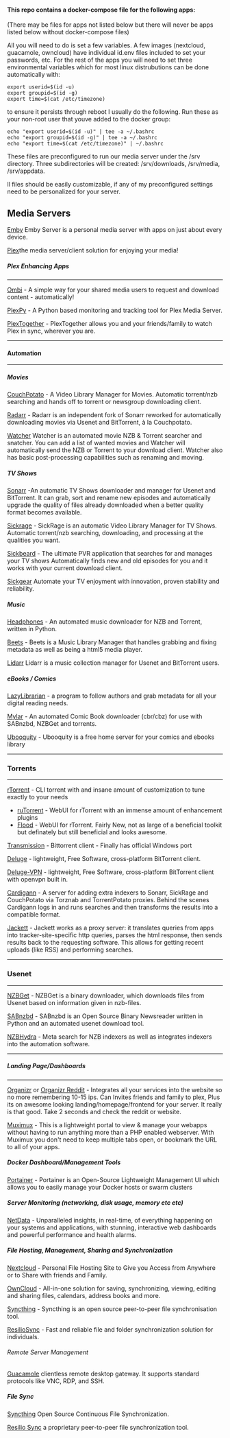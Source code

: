 #### This repo contains a docker-compose file for the following apps:
(There may be files for apps not listed below but there will never be apps listed below without docker-compose files)

All you will need to do is set a few variables. A few images (nextcloud, guacamole, owncloud) have individual id.env files included to set your passwords, etc. For the rest of the apps you will need to set three environmental variables which for most linux distrubutions can be done automatically with:
```
export userid=$(id -u)
export groupid=$(id -g)
export time=$(cat /etc/timezone)
```
to ensure it persists through reboot I usually do the following. Run these as your non-root user that youve added to the docker group:
```
echo "export userid=$(id -u)" | tee -a ~/.bashrc
echo "export groupid=$(id -g)" | tee -a ~/.bashrc
echo "export time=$(cat /etc/timezone)" | ~/.bashrc
```

These files are preconfigured to run our media server under the /srv directory. Three subdirectories will be created: /srv/downloads, /srv/media, /srv/appdata. 

ll files should be easily customizable, if any of my preconfigured settings need to be personalized for your server.

## Media Servers

[Emby](https://emby.media/) Emby Server is a personal media server with apps on just about every device.

[Plex](https://app.plex.tv)the media server/client solution for enjoying your media!


##### Plex Enhancing Apps
------------------
[Ombi](https://ombi.io) - A simple way for your shared media users to request and download content - automatically!

[PlexPy](https://jonnywong16.github.io/plexpy/) - A Python based monitoring and tracking tool for Plex Media Server.

[PlexTogether](http://plextogether.com/) - PlexTogether allows you and your friends/family to watch Plex in sync, wherever you are.

---------------
#### Automation
-----------

##### Movies
[CouchPotato](https://couchpota.to/) - A Video Library Manager for Movies. Automatic torrent/nzb searching and hands off to torrent or newsgroup downloading client.

[Radarr](https://radarr.video) - Radarr is an independent fork of Sonarr reworked for automatically downloading movies via Usenet and BitTorrent, à la Couchpotato.

[Watcher](https://github.com/nosmokingbandit/Watcher3) Watcher is an automated movie NZB & Torrent searcher and snatcher. You can add a list of wanted movies and Watcher will automatically send the NZB or Torrent to your download client. Watcher also has basic post-processing capabilities such as renaming and moving.

##### TV Shows
[Sonarr](https://sonarr.tv/) -An automatic TV Shows downloader and manager for Usenet and BitTorrent. It can grab, sort and rename new episodes and automatically upgrade the quality of files already downloaded when a better quality format becomes available.

[Sickrage](http://sickrage.github.io/) - SickRage is an automatic Video Library Manager for TV Shows. Automatic torrent/nzb searching, downloading, and processing at the qualities you want.

[Sickbeard](http://sickbeard.com) - The ultimate PVR application that searches for and manages your TV shows Automatically finds new and old episodes for you and it works with your current download client.

[Sickgear](https://github.com/SickGear/SickGear) Automate your TV enjoyment with innovation, proven stability and reliability.

##### Music
[Headphones](https://github.com/rembo10/headphones) - An automated music downloader for NZB and Torrent, written in Python.

[Beets](http://beets.io) - Beets is a Music Library Manager that handles grabbing and fixing metadata as well as being a html5 media player.

[Lidarr](https://github.com/lidarr/lidarr) Lidarr is a music collection manager for Usenet and BitTorrent users.

##### eBooks / Comics
[LazyLibrarian](https://github.com/DobyTang/LazyLibrarian) - a program to follow authors and grab metadata for all your digital reading needs.

[Mylar](https://github.com/evilhero/mylar) - An automated Comic Book downloader (cbr/cbz) for use with SABnzbd, NZBGet and torrents.

[Ubooquity](https://vaemendis.net/ubooquity/) - Ubooquity is a free home server for your comics and ebooks library

-------------
### Torrents
-------------
[rTorrent](https://github.com/rakshasa/rtorrent/wiki) - CLI torrent with and insane amount of customization to tune exactly to your needs
  
   * [ruTorrent](https://github.com/Novik/ruTorrent) - WebUI for rTorrent with an immense amount of enhancement plugins
   * [Flood](https://github.com/jfurrow/flood)  - WebUI for rTorrent. Fairly New, not as large of a beneficial toolkit but 
     definately but still beneficial and looks awesome.

[Transmission](https://transmissionbt.com/) - Bittorrent client - Finally has official Windows port

[Deluge](http://deluge-torrent.org) - lightweight, Free Software, cross-platform BitTorrent client.

[Deluge-VPN](http://deluge-torrent.org) - lightweight, Free Software, cross-platform BitTorrent client with openvpn built in.

[Cardigann](https://github.com/cardigann/cardigann) - A server for adding extra indexers to Sonarr, SickRage and CouchPotato via Torznab and TorrentPotato proxies. Behind the scenes Cardigann logs in and runs searches and then transforms the results into a compatible format.

[Jackett](https://github.com/Jackett/Jackett) - Jackett works as a proxy server: it translates queries from apps into tracker-site-specific http queries, parses the html response, then sends results back to the requesting software. This allows for getting recent uploads (like RSS) and performing searches.

---------
### Usenet
---------
[NZBGet](https://nzbget.net) - NZBGet is a binary downloader, which downloads files from Usenet based on information given in nzb-files.

[SABnzbd](https://sabnzbd.org) - SABnzbd is an Open Source Binary Newsreader written in Python and an automated usenet download tool. 

[NZBHydra](https://github.com/theotherp/nzbhydra) - Meta search for NZB indexers as well as integrates indexers into the automation software.

----------
##### Landing Page/Dashboards
---------
[Organizr](https://organizr.us) or [Organizr Reddit](https://www.reddit.com/r/organizr/) - Integrates all your services into the website so no more remembering 10-15 ips. Can Invites friends and family to plex, Plus its on awesome looking landing/homepage/frontend for your server. It really is that good. Take 2 seconds and check the reddit or website. 

[Muximux](https://github.com/mescon/Muximux) - This is a lightweight portal to view & manage your webapps without having to run anything more than a PHP enabled webserver. With Muximux you don't need to keep multiple tabs open, or bookmark the URL to all of your apps.


##### Docker Dashboard/Management Tools

[Portainer](https://portainer.io) - Portainer is an Open-Source Lightweight Management UI which allows you to easily manage your Docker hosts or swarm clusters 

##### Server Monitoring (networking, disk usage, memory etc etc)

[NetData](https://my-netdata.io) - Unparalleled insights, in real-time, of everything happening on your systems and applications, with stunning, interactive web dashboards and powerful performance and health alarms.

##### File Hosting, Management, Sharing and Synchronization
[Nextcloud](https://nextcloud.com/) - Personal File Hosting Site to Give you Access from Anywhere or to Share with friends and Family.

[OwnCloud](https://owncloud.org) - All-in-one solution for saving, synchronizing, viewing, 
editing and sharing files, calendars, address books and more.

[Syncthing](https://www.syncany.org/) - Syncthing is an open source peer-to-peer file synchronisation tool.

[ResilioSync](https://www.resilio.com/individuals/) - Fast and reliable file and folder synchronization solution for individuals.

###### Remote Server Management

[Guacamole](https://guacamole.incubator.apache.org/) clientless remote desktop gateway. It supports standard protocols like VNC, RDP, and SSH.

##### File Sync 

[Syncthing](http://forum.syncthing.net) Open Source Continuous File Synchronization. 

[Resilio Sync](www.resilio.com) a proprietary peer-to-peer file synchronization tool.
